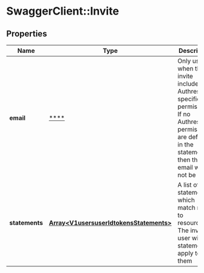# SwaggerClient::Invite

## Properties
Name | Type | Description | Notes
------------ | ------------- | ------------- | -------------
**email** | [****](.md) | Only used when the invite includes Authress specific permissions. If no Authress permissions are defined in the statements, then the email will not be used. | [optional] 
**statements** | [**Array&lt;V1usersuserIdtokensStatements&gt;**](V1usersuserIdtokensStatements.md) | A list of statements which match roles to resources. The invited user will all statements apply to them | 

